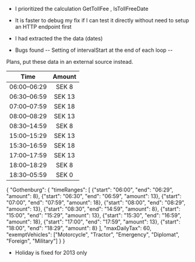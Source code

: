 - I prioritized the calculation GetTollFee , IsTollFreeDate
- It is faster to debug my fix if I can test it directly without need to setup an HTTP endpoint first
- I had extracted the the data (dates)


- Bugs found
-- Setting of intervalStart at the end of each loop
-- 


Plans, put these data in an external source instead.

| Time        | Amount |
| ----------- | :----: |
| 06:00–06:29 | SEK 8  |
| 06:30–06:59 | SEK 13 |
| 07:00–07:59 | SEK 18 |
| 08:00–08:29 | SEK 13 |
| 08:30–14:59 | SEK 8  |
| 15:00–15:29 | SEK 13 |
| 15:30–16:59 | SEK 18 |
| 17:00–17:59 | SEK 13 |
| 18:00–18:29 | SEK 8  |
| 18:30–05:59 | SEK 0  |

{
    "Gothenburg": {
        "timeRanges": [
            {"start": "06:00", "end": "06:29", "amount": 8},
            {"start": "06:30", "end": "06:59", "amount": 13},
            {"start": "07:00", "end": "07:59", "amount": 18},
            {"start": "08:00", "end": "08:29", "amount": 13},
            {"start": "08:30", "end": "14:59", "amount": 8},
            {"start": "15:00", "end": "15:29", "amount": 13},
            {"start": "15:30", "end": "16:59", "amount": 18},
            {"start": "17:00", "end": "17:59", "amount": 13},
            {"start": "18:00", "end": "18:29", "amount": 8}
        ],
        "maxDailyTax": 60,
        "exemptVehicles": ["Motorcycle", "Tractor", "Emergency", "Diplomat", "Foreign", "Military"]
    }
}

- Holiday is fixed for 2013 only
